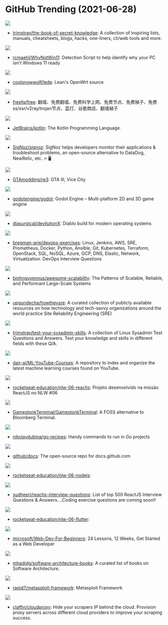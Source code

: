 # GitHub Trending (2021-06-28)

![](https://img.shields.io/badge/none-New%202-green?style=flat-square&logo=appveyor)
- [trimstray/the-book-of-secret-knowledge](https://github.com/trimstray/the-book-of-secret-knowledge): A collection of inspiring lists, manuals, cheatsheets, blogs, hacks, one-liners, cli/web tools and more.

![](https://img.shields.io/badge/AutoIt-New%201-green?style=flat-square&logo=appveyor)
- [rcmaehl/WhyNotWin11](https://github.com/rcmaehl/WhyNotWin11): Detection Script to help identify why your PC isn't Windows 11 ready

![](https://img.shields.io/badge/C-New%2067-green?style=flat-square&logo=appveyor)
- [coolsnowwolf/lede](https://github.com/coolsnowwolf/lede): Lean's OpenWrt source

![](https://img.shields.io/badge/none-New%20246-green?style=flat-square&logo=appveyor)
- [freefq/free](https://github.com/freefq/free): 翻墙、免费翻墙、免费科学上网、免费节点、免费梯子、免费ss/ssr/v2ray/trojan节点、蓝灯、谷歌商店、翻墙梯子

![](https://img.shields.io/badge/none-New%20311-green?style=flat-square&logo=appveyor)
- [JetBrains/kotlin](https://github.com/JetBrains/kotlin): The Kotlin Programming Language.

![](https://img.shields.io/badge/TypeScript-New%20479-green?style=flat-square&logo=appveyor)
- [SigNoz/signoz](https://github.com/SigNoz/signoz): SigNoz helps developers monitor their applications & troubleshoot problems, an open-source alternative to DataDog, NewRelic, etc. 🔥 🖥

![](https://img.shields.io/badge/C%2B%2B-New%2016-green?style=flat-square&logo=appveyor)
- [GTAmodding/re3](https://github.com/GTAmodding/re3): GTA III, Vice City

![](https://img.shields.io/badge/C%2B%2B-New%20171-green?style=flat-square&logo=appveyor)
- [godotengine/godot](https://github.com/godotengine/godot): Godot Engine – Multi-platform 2D and 3D game engine

![](https://img.shields.io/badge/C%2B%2B-New%20253-green?style=flat-square&logo=appveyor)
- [diasurgical/devilutionX](https://github.com/diasurgical/devilutionX): Diablo build for modern operating systems

![](https://img.shields.io/badge/Python-New%20958-green?style=flat-square&logo=appveyor)
- [bregman-arie/devops-exercises](https://github.com/bregman-arie/devops-exercises): Linux, Jenkins, AWS, SRE, Prometheus, Docker, Python, Ansible, Git, Kubernetes, Terraform, OpenStack, SQL, NoSQL, Azure, GCP, DNS, Elastic, Network, Virtualization. DevOps Interview Questions

![](https://img.shields.io/badge/none-New%20511-green?style=flat-square&logo=appveyor)
- [binhnguyennus/awesome-scalability](https://github.com/binhnguyennus/awesome-scalability): The Patterns of Scalable, Reliable, and Performant Large-Scale Systems

![](https://img.shields.io/badge/JavaScript-New%20169-green?style=flat-square&logo=appveyor)
- [upgundecha/howtheysre](https://github.com/upgundecha/howtheysre): A curated collection of publicly available resources on how technology and tech-savvy organizations around the world practice Site Reliability Engineering (SRE)

![](https://img.shields.io/badge/none-New%20124-green?style=flat-square&logo=appveyor)
- [trimstray/test-your-sysadmin-skills](https://github.com/trimstray/test-your-sysadmin-skills): A collection of Linux Sysadmin Test Questions and Answers. Test your knowledge and skills in different fields with these Q/A.

![](https://img.shields.io/badge/none-New%20452-green?style=flat-square&logo=appveyor)
- [dair-ai/ML-YouTube-Courses](https://github.com/dair-ai/ML-YouTube-Courses): A repository to index and organize the latest machine learning courses found on YouTube.

![](https://img.shields.io/badge/TypeScript-New%2071-green?style=flat-square&logo=appveyor)
- [rocketseat-education/nlw-06-reactjs](https://github.com/rocketseat-education/nlw-06-reactjs): Projeto desenvolvido na missão ReactJS no NLW #06

![](https://img.shields.io/badge/Python-New%2096-green?style=flat-square&logo=appveyor)
- [GamestonkTerminal/GamestonkTerminal](https://github.com/GamestonkTerminal/GamestonkTerminal): A FOSS alternative to Bloomberg Terminal.

![](https://img.shields.io/badge/none-New%2078-green?style=flat-square&logo=appveyor)
- [nikolaydubina/go-recipes](https://github.com/nikolaydubina/go-recipes): Handy commands to run in Go projects

![](https://img.shields.io/badge/JavaScript-New%20110-green?style=flat-square&logo=appveyor)
- [github/docs](https://github.com/github/docs): The open-source repo for docs.github.com

![](https://img.shields.io/badge/TypeScript-New%2032-green?style=flat-square&logo=appveyor)
- [rocketseat-education/nlw-06-nodejs](https://github.com/rocketseat-education/nlw-06-nodejs): 

![](https://img.shields.io/badge/JavaScript-New%20352-green?style=flat-square&logo=appveyor)
- [sudheerj/reactjs-interview-questions](https://github.com/sudheerj/reactjs-interview-questions): List of top 500 ReactJS Interview Questions & Answers....Coding exercise questions are coming soon!!

![](https://img.shields.io/badge/Dart-New%2065-green?style=flat-square&logo=appveyor)
- [rocketseat-education/nlw-06-flutter](https://github.com/rocketseat-education/nlw-06-flutter): 

![](https://img.shields.io/badge/JavaScript-New%201-green?style=flat-square&logo=appveyor)
- [microsoft/Web-Dev-For-Beginners](https://github.com/microsoft/Web-Dev-For-Beginners): 24 Lessons, 12 Weeks, Get Started as a Web Developer

![](https://img.shields.io/badge/none-New%2037-green?style=flat-square&logo=appveyor)
- [mhadidg/software-architecture-books](https://github.com/mhadidg/software-architecture-books): A curated list of books on Software Architecture.

![](https://img.shields.io/badge/Ruby-New%2010-green?style=flat-square&logo=appveyor)
- [rapid7/metasploit-framework](https://github.com/rapid7/metasploit-framework): Metasploit Framework

![](https://img.shields.io/badge/Python-New%2073-green?style=flat-square&logo=appveyor)
- [claffin/cloudproxy](https://github.com/claffin/cloudproxy): Hide your scrapers IP behind the cloud. Provision proxy servers across different cloud providers to improve your scraping success.

